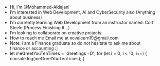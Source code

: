 -  Hi, I’m @Mohammed-Aldajani
-  I’m interested in Web Development, AI and CyberSecurity also (Anything about business)
-  I’m currently learning Web Development from an instructor named: Colt Steele (Process Finishing It...)
-  I’m looking to collaborate on creative projects.
-  How to reach me Email me at novalearn19@gmail.com
-  Note: i am a Finance graduate so do not hesitate to ask me about finance or accounting  :]
-  let meGreetYouTenTimes = 'Greetings =D';
for (let i = 0; i < 10; i++) {
    console.log(meGreetYouTenTimes);
}
